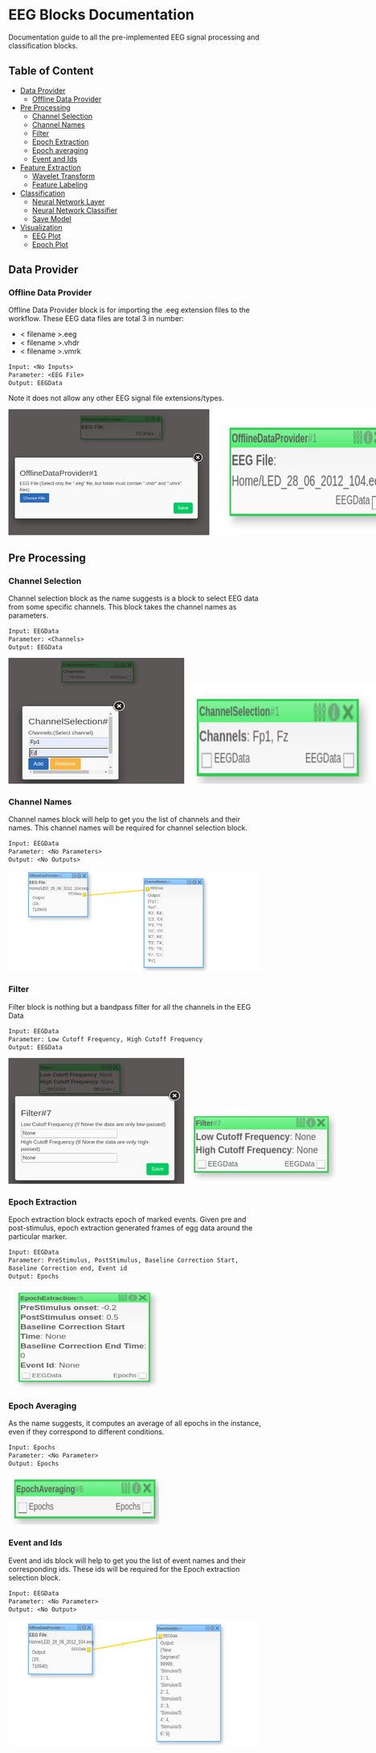 # EEG Blocks Documentation

Documentation guide to all the pre-implemented EEG signal processing and classification blocks.

## Table of Content

* [Data Provider](#data-provider)
    * [Offline Data Provider](#offline-data-provider)
* [Pre Processing](#pre-processing)
    * [Channel Selection](#channel-selection)
    * [Channel Names](#channel-names)
    * [Filter](#filter)
    * [Epoch Extraction](#epoch-extraction)
    * [Epoch averaging](#epoch-averaging)
    * [Event and Ids](#event-and-ids)
* [Feature Extraction](#feature-extraction)
    * [Wavelet Transform](#wavelet-transform)
    * [Feature Labeling](#feature-labeling)
* [Classification](#classification)
    * [Neural Network Layer](#neural-network-layer)
    * [Neural Network Classifier](#neural-network-classifier)
    * [Save Model](#save-model)
* [Visualization](#visualization)
    * [EEG Plot](#eeg-plot)
    * [Epoch Plot](#epoch-plot)


## Data Provider

### Offline Data Provider
Offline Data Provider block is for importing the .eeg extension files to the workflow. These EEG data files are total 3 in number:
- < filename >.eeg
- < filename >.vhdr
- < filename >.vmrk  
```
Input: <No Inputs>
Parameter: <EEG File>
Output: EEGData
```
Note it does not allow any other EEG signal file extensions/types. 
<div id="container" style="white-space:nowrap">
    <div id="image" style="display:inline;" >
        <img src="assets/EEG_blocks/dataprovider/offline1.png" width="400" height="250"/>
    </div>
    <div id="image" style="display:inline;">
        <img src="assets/EEG_blocks/dataprovider/offline2.png" width="400" height="250"/>
    </div>
</div>

## Pre Processing

### Channel Selection
Channel selection block as the name suggests is a block to select EEG data from some specific channels. This block takes the channel names as parameters.
```
Input: EEGData
Parameter: <Channels>
Output: EEGData
```
<div id="container" style="white-space:nowrap">
    <div id="image" style="display:inline;" >
        <img src="assets/EEG_blocks/preprocessing/channel1.png" width="350" height="250"/>
    </div>
    <div id="image" style="display:inline;">
        <img src="assets/EEG_blocks/preprocessing/channel2.png" width="400" height="200"/>
    </div>
</div>

### Channel Names
Channel names block will help to get you the list of channels and their names. This channel names will be required for channel selection block.
```
Input: EEGData
Parameter: <No Parameters>
Output: <No Outputs>
```
<div id="container" style="white-space:nowrap">
    <div id="image" style="display:inline;" >
        <img src="assets/EEG_blocks/preprocessing/channelnames.png" width="600" height="200"/>
    </div>
</div>

### Filter
Filter block is nothing but a bandpass filter for all the channels in the EEG Data
```
Input: EEGData
Parameter: Low Cutoff Frequency, High Cutoff Frequency
Output: EEGData
```

<div id="container" style="white-space:nowrap">
    <div id="image" style="display:inline;" >
        <img src="assets/EEG_blocks/preprocessing/filter1.png" width="350" height="250"/>
    </div>
    <div id="image" style="display:inline;">
        <img src="assets/EEG_blocks/preprocessing/filter2.png" width="300" height="150"/>
    </div>
</div>


### Epoch Extraction
Epoch extraction block extracts epoch of marked events. Given pre and post-stimulus, epoch extraction generated frames of egg data around the particular marker.
```
Input: EEGData
Parameter: PreStimulus, PostStimulus, Baseline Correction Start, Baseline Correction end, Event id
Output: Epochs
```
<div id="container" style="white-space:nowrap">
    <div id="image" style="display:inline;" >
        <img src="assets/EEG_blocks/preprocessing/epoch.png" width="300" height="200"/>
    </div>
</div>

### Epoch Averaging
As the name suggests, it computes an average of all epochs in the instance, even if they correspond to different conditions.
```
Input: Epochs
Parameter: <No Parameter>
Output: Epochs
```
<div id="container" style="white-space:nowrap">
    <div id="image" style="display:inline;" >
        <img src="assets/EEG_blocks/preprocessing/avg.png" width="300" height="100"/>
    </div>
</div>

### Event and Ids
Event and ids block will help to get you the list of event names and their corresponding ids. These ids will be required for the Epoch extraction selection block.

```
Input: EEGData
Parameter: <No Parameter>
Output: <No Output>
```

<div id="container" style="white-space:nowrap">
    <div id="image" style="display:inline;" >
        <img src="assets/EEG_blocks/preprocessing/event.png" width="600" height="250"/>
    </div>
</div>